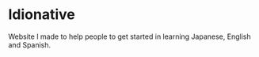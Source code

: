 # Idionative
Website I made to help people to get started in learning Japanese, English and Spanish.
